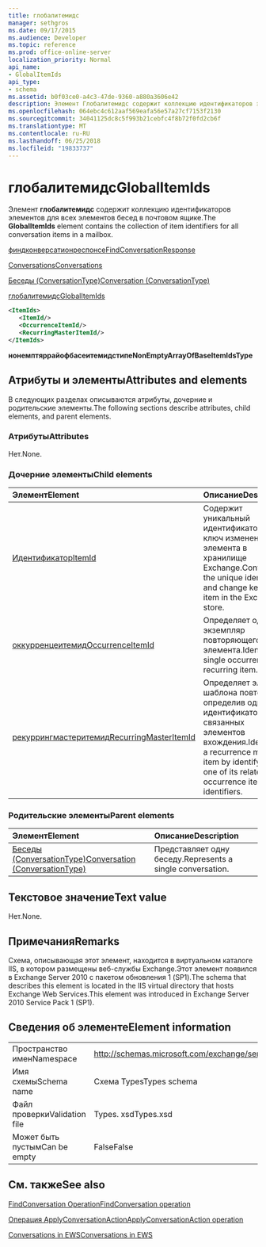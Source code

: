 ```yaml
---
title: глобалитемидс
manager: sethgros
ms.date: 09/17/2015
ms.audience: Developer
ms.topic: reference
ms.prod: office-online-server
localization_priority: Normal
api_name:
- GlobalItemIds
api_type:
- schema
ms.assetid: b0f03ce0-a4c3-47de-9360-a880a3606e42
description: Элемент Глобалитемидс содержит коллекцию идентификаторов элементов для всех элементов бесед в почтовом ящике.
ms.openlocfilehash: 064ebc4c612aaf569eafa56e57a27cf7153f2130
ms.sourcegitcommit: 34041125dc8c5f993b21cebfc4f8b72f0fd2cb6f
ms.translationtype: MT
ms.contentlocale: ru-RU
ms.lasthandoff: 06/25/2018
ms.locfileid: "19833737"
---
```

# <a name="globalitemids"></a><span data-ttu-id="3e6d0-103">глобалитемидс</span><span class="sxs-lookup"><span data-stu-id="3e6d0-103">GlobalItemIds</span></span>

<span data-ttu-id="3e6d0-104">Элемент **глобалитемидс** содержит коллекцию идентификаторов элементов для всех элементов бесед в почтовом ящике.</span><span class="sxs-lookup"><span data-stu-id="3e6d0-104">The **GlobalItemIds** element contains the collection of item identifiers for all conversation items in a mailbox.</span></span> 
  
[<span data-ttu-id="3e6d0-105">финдконверсатионреспонсе</span><span class="sxs-lookup"><span data-stu-id="3e6d0-105">FindConversationResponse</span></span>](findconversationresponse.md)
  
[<span data-ttu-id="3e6d0-106">Conversations</span><span class="sxs-lookup"><span data-stu-id="3e6d0-106">Conversations</span></span>](conversations-ex15websvcsotherref.md)
  
[<span data-ttu-id="3e6d0-107">Беседы (ConversationType)</span><span class="sxs-lookup"><span data-stu-id="3e6d0-107">Conversation (ConversationType)</span></span>](conversation-conversationtype.md)
  
[<span data-ttu-id="3e6d0-108">глобалитемидс</span><span class="sxs-lookup"><span data-stu-id="3e6d0-108">GlobalItemIds</span></span>](globalitemids.md)
  
```XML
<ItemIds>
   <ItemId/>
   <OccurrenceItemId/>
   <RecurringMasterItemId/>
</ItemIds>
```

 <span data-ttu-id="3e6d0-109">**нонемптяррайофбасеитемидстипе**</span><span class="sxs-lookup"><span data-stu-id="3e6d0-109">**NonEmptyArrayOfBaseItemIdsType**</span></span>
## <a name="attributes-and-elements"></a><span data-ttu-id="3e6d0-110">Атрибуты и элементы</span><span class="sxs-lookup"><span data-stu-id="3e6d0-110">Attributes and elements</span></span>

<span data-ttu-id="3e6d0-111">В следующих разделах описываются атрибуты, дочерние и родительские элементы.</span><span class="sxs-lookup"><span data-stu-id="3e6d0-111">The following sections describe attributes, child elements, and parent elements.</span></span>
  
### <a name="attributes"></a><span data-ttu-id="3e6d0-112">Атрибуты</span><span class="sxs-lookup"><span data-stu-id="3e6d0-112">Attributes</span></span>

<span data-ttu-id="3e6d0-113">Нет.</span><span class="sxs-lookup"><span data-stu-id="3e6d0-113">None.</span></span>
  
### <a name="child-elements"></a><span data-ttu-id="3e6d0-114">Дочерние элементы</span><span class="sxs-lookup"><span data-stu-id="3e6d0-114">Child elements</span></span>

|<span data-ttu-id="3e6d0-115">**Элемент**</span><span class="sxs-lookup"><span data-stu-id="3e6d0-115">**Element**</span></span>|<span data-ttu-id="3e6d0-116">**Описание**</span><span class="sxs-lookup"><span data-stu-id="3e6d0-116">**Description**</span></span>|
|:-----|:-----|
|[<span data-ttu-id="3e6d0-117">Идентификатор</span><span class="sxs-lookup"><span data-stu-id="3e6d0-117">ItemId</span></span>](itemid.md) <br/> |<span data-ttu-id="3e6d0-118">Содержит уникальный идентификатор и ключ изменения элемента в хранилище Exchange.</span><span class="sxs-lookup"><span data-stu-id="3e6d0-118">Contains the unique identifier and change key of an item in the Exchange store.</span></span>  <br/> |
|[<span data-ttu-id="3e6d0-119">оккурренцеитемид</span><span class="sxs-lookup"><span data-stu-id="3e6d0-119">OccurrenceItemId</span></span>](occurrenceitemid.md) <br/> |<span data-ttu-id="3e6d0-120">Определяет один экземпляр повторяющегося элемента.</span><span class="sxs-lookup"><span data-stu-id="3e6d0-120">Identifies a single occurrence of a recurring item.</span></span>  <br/> |
|[<span data-ttu-id="3e6d0-121">рекуррингмастеритемид</span><span class="sxs-lookup"><span data-stu-id="3e6d0-121">RecurringMasterItemId</span></span>](recurringmasteritemid.md) <br/> |<span data-ttu-id="3e6d0-122">Определяет элемент шаблона повторения, определив один из идентификаторов связанных элементов вхождения.</span><span class="sxs-lookup"><span data-stu-id="3e6d0-122">Identifies a recurrence master item by identifying one of its related occurrence items' identifiers.</span></span>  <br/> |
   
### <a name="parent-elements"></a><span data-ttu-id="3e6d0-123">Родительские элементы</span><span class="sxs-lookup"><span data-stu-id="3e6d0-123">Parent elements</span></span>

|<span data-ttu-id="3e6d0-124">**Элемент**</span><span class="sxs-lookup"><span data-stu-id="3e6d0-124">**Element**</span></span>|<span data-ttu-id="3e6d0-125">**Описание**</span><span class="sxs-lookup"><span data-stu-id="3e6d0-125">**Description**</span></span>|
|:-----|:-----|
|[<span data-ttu-id="3e6d0-126">Беседы (ConversationType)</span><span class="sxs-lookup"><span data-stu-id="3e6d0-126">Conversation (ConversationType)</span></span>](conversation-conversationtype.md) <br/> |<span data-ttu-id="3e6d0-127">Представляет одну беседу.</span><span class="sxs-lookup"><span data-stu-id="3e6d0-127">Represents a single conversation.</span></span>  <br/> |
   
## <a name="text-value"></a><span data-ttu-id="3e6d0-128">Текстовое значение</span><span class="sxs-lookup"><span data-stu-id="3e6d0-128">Text value</span></span>

<span data-ttu-id="3e6d0-129">Нет.</span><span class="sxs-lookup"><span data-stu-id="3e6d0-129">None.</span></span>
  
## <a name="remarks"></a><span data-ttu-id="3e6d0-130">Примечания</span><span class="sxs-lookup"><span data-stu-id="3e6d0-130">Remarks</span></span>

<span data-ttu-id="3e6d0-131">Схема, описывающая этот элемент, находится в виртуальном каталоге IIS, в котором размещены веб-службы Exchange.Этот элемент появился в Exchange Server 2010 с пакетом обновления 1 (SP1).</span><span class="sxs-lookup"><span data-stu-id="3e6d0-131">The schema that describes this element is located in the IIS virtual directory that hosts Exchange Web Services.This element was introduced in Exchange Server 2010 Service Pack 1 (SP1).</span></span>
  
## <a name="element-information"></a><span data-ttu-id="3e6d0-132">Сведения об элементе</span><span class="sxs-lookup"><span data-stu-id="3e6d0-132">Element information</span></span>

|||
|:-----|:-----|
|<span data-ttu-id="3e6d0-133">Пространство имен</span><span class="sxs-lookup"><span data-stu-id="3e6d0-133">Namespace</span></span>  <br/> |http://schemas.microsoft.com/exchange/services/2006/types  <br/> |
|<span data-ttu-id="3e6d0-134">Имя схемы</span><span class="sxs-lookup"><span data-stu-id="3e6d0-134">Schema name</span></span>  <br/> |<span data-ttu-id="3e6d0-135">Схема Types</span><span class="sxs-lookup"><span data-stu-id="3e6d0-135">Types schema</span></span>  <br/> |
|<span data-ttu-id="3e6d0-136">Файл проверки</span><span class="sxs-lookup"><span data-stu-id="3e6d0-136">Validation file</span></span>  <br/> |<span data-ttu-id="3e6d0-137">Types. xsd</span><span class="sxs-lookup"><span data-stu-id="3e6d0-137">Types.xsd</span></span>  <br/> |
|<span data-ttu-id="3e6d0-138">Может быть пустым</span><span class="sxs-lookup"><span data-stu-id="3e6d0-138">Can be empty</span></span>  <br/> |<span data-ttu-id="3e6d0-139">False</span><span class="sxs-lookup"><span data-stu-id="3e6d0-139">False</span></span>  <br/> |
   
## <a name="see-also"></a><span data-ttu-id="3e6d0-140">См. также</span><span class="sxs-lookup"><span data-stu-id="3e6d0-140">See also</span></span>



[<span data-ttu-id="3e6d0-141">FindConversation Operation</span><span class="sxs-lookup"><span data-stu-id="3e6d0-141">FindConversation operation</span></span>](findconversation-operation.md)
  
[<span data-ttu-id="3e6d0-142">Операция ApplyConversationAction</span><span class="sxs-lookup"><span data-stu-id="3e6d0-142">ApplyConversationAction operation</span></span>](applyconversationaction-operation.md)


[<span data-ttu-id="3e6d0-143">Conversations in EWS</span><span class="sxs-lookup"><span data-stu-id="3e6d0-143">Conversations in EWS</span></span>](http://msdn.microsoft.com/library/91e64629-db6c-4c94-9dcb-d386232e8467%28Office.15%29.aspx)

